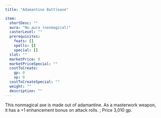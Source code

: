 ```yaml
---
title: "Adamantine Battleaxe"

item:
  shortDesc: ""
  aura: "No aura (nonmagical)"
  casterLevel: ""
  prerequisites:
    feats: []
    spells: []
    special: []
  slot: ""
  marketPrice: 0
  marketPriceSpecial: ""
  costToCreate:
    gp: 0
    xp: 0
  costToCreateSpecial: ""
  weight: ""
  description: ""
---
```

This nonmagical axe is made out of adamantine. As a masterwork weapon, it has a +1 enhancement bonus on attack rolls.
; Price 3,010 gp.

